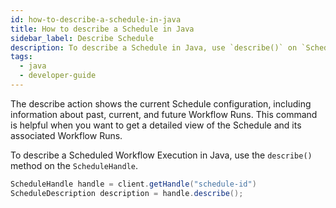 ```yaml
---
id: how-to-describe-a-schedule-in-java
title: How to describe a Schedule in Java
sidebar_label: Describe Schedule
description: To describe a Schedule in Java, use `describe()` on `ScheduleHandle`.
tags:
  - java
  - developer-guide
---
```


The describe action shows the current Schedule configuration, including information about past, current, and future Workflow Runs. This command is helpful when you want to get a detailed view of the Schedule and its associated Workflow Runs.

To describe a Scheduled Workflow Execution in Java, use the `describe()` method on the `ScheduleHandle`.

```java
ScheduleHandle handle = client.getHandle("schedule-id")
ScheduleDescription description = handle.describe();
```
